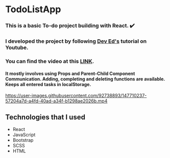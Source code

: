 # TodoListApp

### This is a basic To-do project building with React. ✔️
### I developed the project by following [Dev Ed's](https://github.com/developedbyed) tutorial on Youtube. 
### You can find the video at this [LINK](https://www.youtube.com/watch?v=pCA4qpQDZD8&t=4224s).
#### It mostly involves using Props and Parent-Child Component Communication. Adding, completing and deleting functions are available. Keeps all entered tasks in localStorage. 

https://user-images.githubusercontent.com/92738893/147710237-57204a7d-a4fd-40ad-a34f-b1298ae2026b.mp4

## Technologies that I used
- React
- JavaScript
- Bootstrap
- SCSS
- HTML



